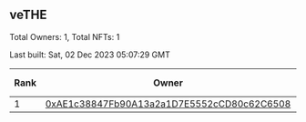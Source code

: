 ## veTHE

Total Owners: 1, Total NFTs: 1

Last built: Sat, 02 Dec 2023 05:07:29 GMT

| Rank | Owner | Voting Power | Influence | NFTs Id |
| --- | --- | --- | --- | --- |
  | 1 | [0xAE1c38847Fb90A13a2a1D7E5552cCD80c62C6508](https://debank.com/profile/0xAE1c38847Fb90A13a2a1D7E5552cCD80c62C6508?chain=bsc) | 2,892,132.919 | 3.25397% | 1 |